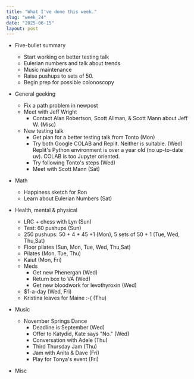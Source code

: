 ```yaml
---
title: "What I've done this week."
slug: "week_24"
date: "2025-06-15"
layout: post
---
```


* Five-bullet summary
    - Start working on better testing talk
    - Eulerian numbers and talk about trends
    - Music maintenance
    - Raise pushups to sets of 50.
    - Begin prep for possible colonoscopy
    
* General geeking
    - Fix a path problem in newpost
    - Meet with Jeff Wright
        - Contact Alan Robertson, Scott Allman, & Scott Mann about Jeff W. (Misc)
    - New testing talk
        - Get plan for a better testing talk from Tonto (Mon)
        - Try both Google COLAB and Replit. Neither is suitable. (Wed)
            Replit's Python environment is over a year old (no up-to-date uv). COLAB is
            too Jupyter oriented.
        - Try following Tonto's steps (Wed)
        - Meet with Scott Mann (Sat)
* Math
    - Happiness sketch for Ron
    - Learn about Eulerian Numbers (Sat)
* Health, mental & physical
    - LRC + chess with Lyn (Sun)
    - Test: 60 pushups (Sun)
    - 250 pushups: 50 + 4 * 45 +1 (Mon), 5 sets of 50 + 1 (Tue, Wed, Thu,Sat)
    - Floor pilates (Sun, Mon, Tue, Wed, Thu,Sat)
    - Pilates (Mon, Tue, Thu)
    - Kaiut (Mon, Fri)
    - Meds
        - Get new Phenergan (Wed)
        - Return box to VA (Wed)
        - Get new bloodwork for levothyroxin (Wed)
    - $1-a-day (Wed, Fri)
    - Kristina leaves for Maine :-(  (Thu)
* Music
    - November Springs Dance
        - Deadline is September (Wed)
        - Offer to Katydid, Kate says "No." (Wed)
        - Conversation with Adele (Thu)
        - Third Thursday Jam (Thu)
        - Jam with Anita & Dave (Fri)
        - Play for Tonya's event (Fri)
* Misc

